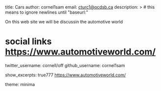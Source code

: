 title: Cars
author: cornel1sam
email: cturc1@ocdsb.ca
description: > # this means to ignore newlines until "baseurl:"

On this web site we will be discussin the automotive world

# social links https://www.automotiveworld.com/
twitter_username: cornell/off
github_username: cornel1sam

show_excerpts: true777 https://www.automotiveworld.com/

theme: minima
